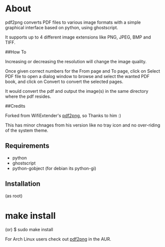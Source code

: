 About
=======

pdf2png converts PDF files to various image formats with a simple graphical interface based on python, using ghostscript.

It supports up to 4 different image extensions like PNG, JPEG, BMP and TIFF.

##How To

Increasing or decreasing the resolution will change the image quality.

Once given correct numbers for the From page and To page, click on Select PDF file to open a dialog window to browse and select the wanted PDF book, and click on Convert to convert the selected pages.

It would convert the pdf and output the image(s) in the same directory where the pdf resides.

##Credits

Forked from WifiExtender's <a href="https://github.com/wifiextender/pdf2png">pdf2png</a>, so Thanks to him :)

This has minor chnages from his version like no tray icon and no over-riding of the system theme.

## Requirements

* python 
* ghostscript
* python-gobject (for debian its python-gi)

## Installation

(as root)
 # make install

(or)
 $ sudo make install

For Arch Linux users check out <a href="https://aur.archlinux.org/packages/pdf2png/">pdf2png</a> in the AUR.
